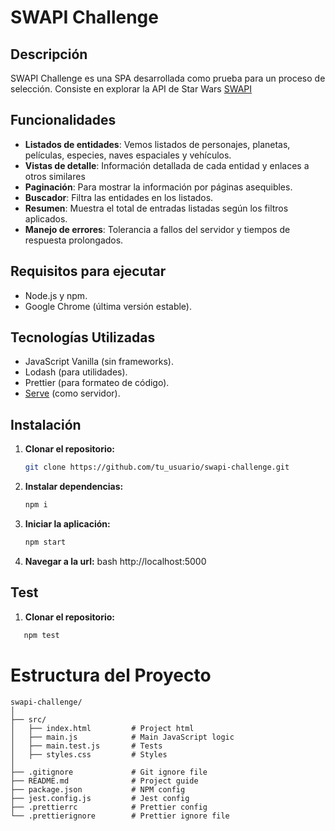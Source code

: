 # SWAPI Challenge

## Descripción

SWAPI Challenge es una SPA desarrollada como prueba para un proceso de selección. Consiste en explorar la API de Star Wars [SWAPI](https://swapi.py4e.com/)

## Funcionalidades

- **Listados de entidades**: Vemos listados de personajes, planetas, películas, especies, naves espaciales y vehículos.
- **Vistas de detalle**: Información detallada de cada entidad y enlaces a otros similares
- **Paginación**: Para mostrar la información por páginas asequibles.
- **Buscador**: Filtra las entidades en los listados.
- **Resumen**: Muestra el total de entradas listadas según los filtros aplicados.
- **Manejo de errores**: Tolerancia a fallos del servidor y tiempos de respuesta prolongados.

## Requisitos para ejecutar

- Node.js y npm.
- Google Chrome (última versión estable).

## Tecnologías Utilizadas

- JavaScript Vanilla (sin frameworks).
- Lodash (para utilidades).
- Prettier (para formateo de código).
- [Serve](https://www.npmjs.com/package/serve) (como servidor).

## Instalación

1. **Clonar el repositorio:**

   ```bash
   git clone https://github.com/tu_usuario/swapi-challenge.git
2. **Instalar dependencias:**
    ```bash
    npm i
2. **Iniciar la aplicación:**
    ```bash
    npm start
3. **Navegar a la url:**
    bash
    http://localhost:5000

## Test

1. **Clonar el repositorio:**

```bash
   npm test
   ```
# Estructura del Proyecto

```plaintext
swapi-challenge/
│
├── src/
│   ├── index.html         # Project html
│   ├── main.js            # Main JavaScript logic
│   ├── main.test.js       # Tests
│   ├── styles.css         # Styles
│
├── .gitignore             # Git ignore file
├── README.md              # Project guide
├── package.json           # NPM config
├── jest.config.js         # Jest config
├── .prettierrc            # Prettier config
└── .prettierignore        # Prettier ignore file
